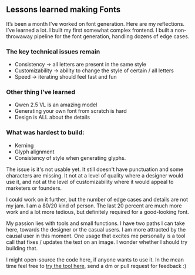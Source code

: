 ## Lessons learned making Fonts

It’s been a month I’ve worked on font generation. Here are my reflections. 
I’ve learned a lot. I built my first somewhat complex frontend. I built a non-throwaway pipeline for the font generation, handling dozens of edge cases. 

### The key technical issues remain
- Consistency → all letters are present in the same style
- Customizability → ability to change the style of certain / all letters
- Speed → iterating should feel fast and fun

### Other thing I’ve learned
- Qwen 2.5 VL is an amazing model
- Generating your own font from scratch is hard
- Design is ALL about the details

### What was hardest to build:
- Kerning
- Glyph alignment 
- Consistency of style when generating glyphs. 

The issue is it's not usable yet. It still doesn't have punctuation and some characters are missing. It not at a level of quality where a designer would use it, and not at the level of customizability where it would appeal to marketers or founders.

I could work on it further, but the number of edge cases and details are not my jam. I am a 80/20 kind of person. The last 20 percent are much more work and a lot more tedious, but definitely required for a good-looking font. 

My passion lies with tools and small functions.
I have two paths I can take here, towards the designer or the casual users. I am more attracted by the causal user in this moment. 
One usage that excites me personally is a tool call that fixes / updates the text on an image. I wonder whether I should try building that. 

I might open-source the code here, if anyone wants to use it.
In the mean time feel free to [try the tool here](https://ai-font-generator.vercel.app/), send a dm or pull request for feedback :)


